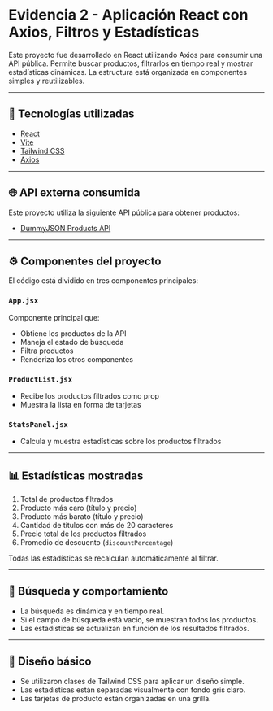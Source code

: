 #  Evidencia 2 - Aplicación React con Axios, Filtros y Estadísticas

Este proyecto fue desarrollado en React utilizando Axios para consumir una API pública. Permite buscar productos, filtrarlos en tiempo real y mostrar estadísticas dinámicas. La estructura está organizada en componentes simples y reutilizables.

---

## 🚀 Tecnologías utilizadas

- [React](https://reactjs.org/)
- [Vite](https://vitejs.dev/)
- [Tailwind CSS](https://tailwindcss.com/)
- [Axios](https://axios-http.com/)

---

## 🌐 API externa consumida

Este proyecto utiliza la siguiente API pública para obtener productos:

- [DummyJSON Products API](https://dummyjson.com/products)

---

## ⚙️ Componentes del proyecto

El código está dividido en tres componentes principales:

### `App.jsx`
Componente principal que:
- Obtiene los productos de la API
- Maneja el estado de búsqueda
- Filtra productos
- Renderiza los otros componentes

### `ProductList.jsx`
- Recibe los productos filtrados como prop
- Muestra la lista en forma de tarjetas

### `StatsPanel.jsx`
- Calcula y muestra estadísticas sobre los productos filtrados

---

## 📊 Estadísticas mostradas

1. Total de productos filtrados
2. Producto más caro (título y precio)
3. Producto más barato (título y precio)
4. Cantidad de títulos con más de 20 caracteres
5. Precio total de los productos filtrados
6. Promedio de descuento (`discountPercentage`)

Todas las estadísticas se recalculan automáticamente al filtrar.

---

## 🔎 Búsqueda y comportamiento

- La búsqueda es dinámica y en tiempo real.
- Si el campo de búsqueda está vacío, se muestran todos los productos.
- Las estadísticas se actualizan en función de los resultados filtrados.

---

## 🎨 Diseño básico

- Se utilizaron clases de Tailwind CSS para aplicar un diseño simple.
- Las estadísticas están separadas visualmente con fondo gris claro.
- Las tarjetas de producto están organizadas en una grilla.





